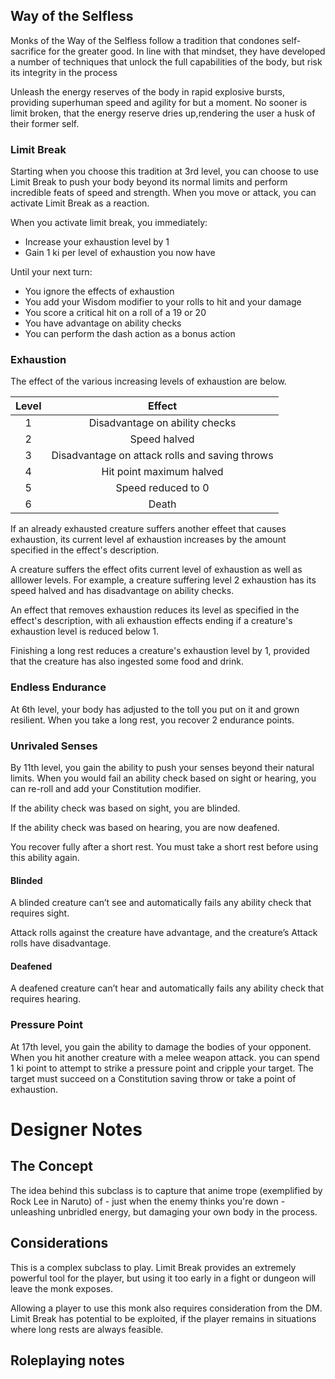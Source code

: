 ## Way of the Selfless

Monks of the Way of the Selfless follow a tradition that condones self-sacrifice for the greater good. In line with that mindset, they have developed a number of techniques that unlock the full capabilities of the body, but risk its integrity in the process

Unleash the energy reserves of the body in rapid explosive bursts, providing superhuman speed and agility for but a moment.
No sooner is limit broken, that the energy reserve dries up,rendering the user a husk of their former self.

### Limit Break

Starting when you choose this tradition at 3rd level, you can choose to use Limit Break to push your body beyond its normal limits and perform incredible feats of speed and strength. When you move or attack, you can activate Limit Break as a reaction.

When you activate limit break, you immediately:

- Increase your exhaustion level by 1
- Gain 1 ki per level of exhaustion you now have

Until your next turn:

- You ignore the effects of exhaustion
- You add your Wisdom modifier to your rolls to hit and your damage
- You score a critical hit on a roll of a 19 or 20
- You have advantage on ability checks
- You can perform the dash action as a bonus action

### Exhaustion

The effect of the various increasing levels of exhaustion are below.

| Level |                     Effect                     |
| :---: | :--------------------------------------------: |
|   1   |         Disadvantage on ability checks         |
|   2   |                  Speed halved                  |
|   3   | Disadvantage on attack rolls and saving throws |
|   4   |            Hit point maximum halved            |
|   5   |               Speed reduced to 0               |
|   6   |                     Death                      |

If an already exhausted creature suffers another effeet that causes exhaustion, its current level af exhaustion increases by the amount specified in the effect's description.

A creature suffers the effect ofits current level of exhaustion as well as alllower levels. For example, a creature suffering level 2 exhaustion has its speed halved and has disadvantage on ability checks.

An effect that removes exhaustion reduces its level as specified in the effect's description, with ali exhaustion effects ending if a creature's exhaustion level is reduced below 1.

Finishing a long rest reduces a creature's exhaustion level by 1, provided that the creature has also ingested some food and drink.

### Endless Endurance

At 6th level, your body has adjusted to the toll you put on it and grown resilient. When you take a long rest, you recover 2 endurance points.

### Unrivaled Senses

By 11th level, you gain the ability to push your senses beyond their natural limits. When you would fail an ability check based on sight or hearing, you can re-roll and add your Constitution modifier.

If the ability check was based on sight, you are blinded.

If the ability check was based on hearing, you are now deafened.

You recover fully after a short rest. You must take a short rest before using this ability again.

#### Blinded

A blinded creature can’t see and automatically fails any ability check that requires sight.

Attack rolls against the creature have advantage, and the creature’s Attack rolls have disadvantage.

#### Deafened

A deafened creature can’t hear and automatically fails any ability check that requires hearing.

### Pressure Point

At 17th level, you gain the ability to damage the bodies of your opponent. When you hit another creature with a melee weapon attack. you can spend 1 ki point to attempt to strike a pressure point and cripple your target. The target must succeed on a Constitution saving throw or take a point of exhaustion.

# Designer Notes

## The Concept

The idea behind this subclass is to capture that anime trope (exemplified by Rock Lee in Naruto) of - just when the enemy thinks you're down - unleashing unbridled energy, but damaging your own body in the process.

## Considerations

This is a complex subclass to play. Limit Break provides an extremely powerful tool for the player, but using it too early in a fight or dungeon will leave the monk exposes.

Allowing a player to use this monk also requires consideration from the DM. Limit Break has potential to be exploited, if the player remains in situations where long rests are always feasible.

## Roleplaying notes
